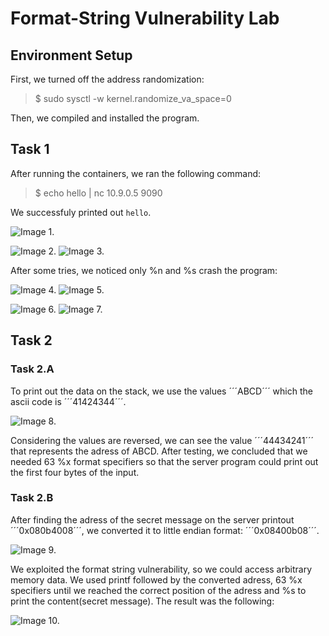 # Format-String Vulnerability Lab

## Environment Setup

First, we turned off the address randomization:

>  $ sudo sysctl -w kernel.randomize_va_space=0

Then, we compiled and installed the program.


## Task 1

After running the containers, we ran the following command:
> $ echo hello | nc 10.9.0.5 9090

We successfuly printed out ```hello```.

![Image 1.](https://git.fe.up.pt/fsi/fsi2425/logs/l05g06/-/raw/main/Images/Task1_LOGBOOK6.png)

![Image 2.](https://git.fe.up.pt/fsi/fsi2425/logs/l05g06/-/raw/main/Images/using%25d.png)
![Image 3.](https://git.fe.up.pt/fsi/fsi2425/logs/l05g06/-/raw/main/Images/Using%25d.png)

After some tries, we noticed only %n and %s crash the program:

![Image 4.](https://git.fe.up.pt/fsi/fsi2425/logs/l05g06/-/raw/main/Images/using%25n.png)
![Image 5.](https://git.fe.up.pt/fsi/fsi2425/logs/l05g06/-/raw/main/Images/Using%25n.png)


![Image 6.](https://git.fe.up.pt/fsi/fsi2425/logs/l05g06/-/raw/main/Images/using%25s.png)
![Image 7.](https://git.fe.up.pt/fsi/fsi2425/logs/l05g06/-/raw/main/Images/Using%25s.png)


## Task 2

### Task 2.A
To print out the data on the stack, we use the values ´´´ABCD´´´ which the ascii code is ´´´41424344´´´. 

![Image 8.](https://git.fe.up.pt/fsi/fsi2425/logs/l05g06/-/raw/main/Images/Task2_LOGBOOK6.png)

Considering the values are reversed, we can see the value ´´´44434241´´´ that represents the adress of ABCD.
After testing, we concluded that we needed 63 %x format specifiers so that the server program could print out the first four bytes of the input.

### Task 2.B

After finding the adress of the secret message on the server printout ´´´0x080b4008´´´, we converted it to little endian format: ´´´0x08400b08´´´.

![Image 9.](https://git.fe.up.pt/fsi/fsi2425/logs/l05g06/-/raw/main/Images/Task2_LOGBOOK6_img3.png)

We exploited the format string vulnerability, so we could access arbitrary memory data. We used printf followed by the converted adress, 63 %x specifiers until we reached the correct position of the adress and %s to print the content(secret message). The result was the following:

![Image 10.](https://git.fe.up.pt/fsi/fsi2425/logs/l05g06/-/raw/main/Images/Task2_LOGBOOK6_img2.png)